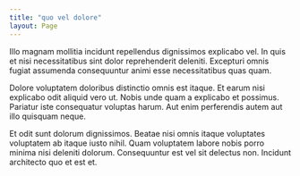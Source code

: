 ```yaml
---
title: "quo vel dolore"
layout: Page
---
```

Illo magnam mollitia incidunt repellendus dignissimos explicabo vel. In quis et nisi necessitatibus sint dolor reprehenderit deleniti. Excepturi omnis fugiat assumenda consequuntur animi esse necessitatibus quas quam.
 Dolore voluptatem doloribus distinctio omnis est itaque. Et earum nisi explicabo odit aliquid vero ut. Nobis unde quam a explicabo et possimus. Pariatur iste consequatur voluptas harum. Aut enim perferendis autem aut illo quisquam neque.
 Et odit sunt dolorum dignissimos. Beatae nisi omnis itaque voluptates voluptatem ab itaque iusto nihil. Quam voluptatem labore nobis porro minima nisi deleniti dolorum. Consequuntur est vel sit delectus non. Incidunt architecto quo et est et.
